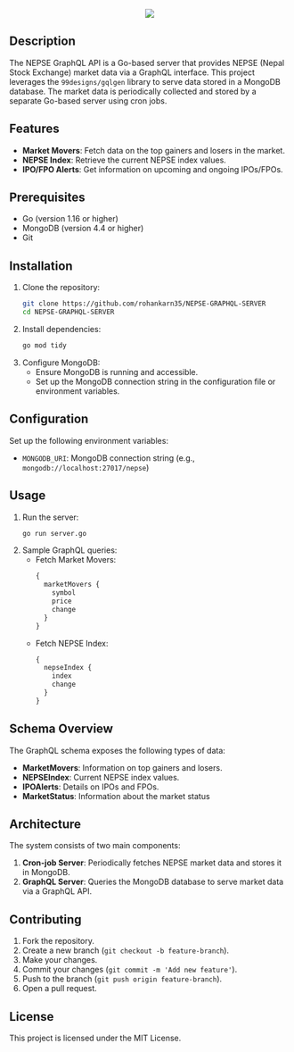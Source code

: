 <p align="center"><img src="https://socialify.git.ci/rohankarn35/NEPSE-GRAPHQL-SERVER/image?font=Jost&language=1&name=1&owner=1&pattern=Overlapping+Hexagons&theme=Light"></p>

## Description

The NEPSE GraphQL API is a Go-based server that provides NEPSE (Nepal Stock Exchange) market data via a GraphQL interface. This project leverages the `99designs/gqlgen` library to serve data stored in a MongoDB database. The market data is periodically collected and stored by a separate Go-based server using cron jobs.

## Features

- **Market Movers**: Fetch data on the top gainers and losers in the market.
- **NEPSE Index**: Retrieve the current NEPSE index values.
- **IPO/FPO Alerts**: Get information on upcoming and ongoing IPOs/FPOs.

## Prerequisites

- Go (version 1.16 or higher)
- MongoDB (version 4.4 or higher)
- Git

## Installation

1. Clone the repository:
   ```sh
   git clone https://github.com/rohankarn35/NEPSE-GRAPHQL-SERVER
   cd NEPSE-GRAPHQL-SERVER
   ```
2. Install dependencies:
   ```sh
   go mod tidy
   ```
3. Configure MongoDB:
   - Ensure MongoDB is running and accessible.
   - Set up the MongoDB connection string in the configuration file or environment variables.

## Configuration

Set up the following environment variables:

- `MONGODB_URI`: MongoDB connection string (e.g., `mongodb://localhost:27017/nepse`)

## Usage

1. Run the server:
   ```sh
   go run server.go
   ```
2. Sample GraphQL queries:
   - Fetch Market Movers:
     ```graphql
     {
       marketMovers {
         symbol
         price
         change
       }
     }
     ```
   - Fetch NEPSE Index:
     ```graphql
     {
       nepseIndex {
         index
         change
       }
     }
     ```

## Schema Overview

The GraphQL schema exposes the following types of data:

- **MarketMovers**: Information on top gainers and losers.
- **NEPSEIndex**: Current NEPSE index values.
- **IPOAlerts**: Details on IPOs and FPOs.
- **MarketStatus**: Information about the market status

## Architecture

The system consists of two main components:

1. **Cron-job Server**: Periodically fetches NEPSE market data and stores it in MongoDB.
2. **GraphQL Server**: Queries the MongoDB database to serve market data via a GraphQL API.

## Contributing

1. Fork the repository.
2. Create a new branch (`git checkout -b feature-branch`).
3. Make your changes.
4. Commit your changes (`git commit -m 'Add new feature'`).
5. Push to the branch (`git push origin feature-branch`).
6. Open a pull request.

## License

This project is licensed under the MIT License.
